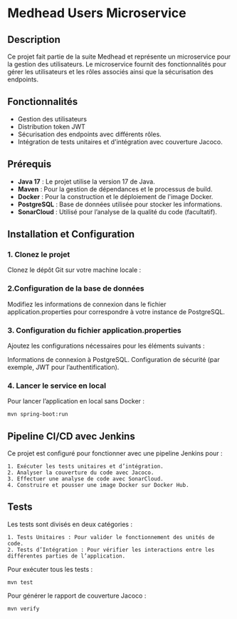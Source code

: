 # Medhead Users Microservice

## Description
Ce projet fait partie de la suite Medhead et représente un microservice pour la gestion des utilisateurs.
Le microservice fournit des fonctionnalités pour gérer les utilisateurs et les rôles associés ainsi que la sécurisation des endpoints.

## Fonctionnalités
- Gestion des utilisateurs
- Distribution token JWT
- Sécurisation des endpoints avec différents rôles.
- Intégration de tests unitaires et d'intégration avec couverture Jacoco.

## Prérequis
- **Java 17** : Le projet utilise la version 17 de Java.
- **Maven** : Pour la gestion de dépendances et le processus de build.
- **Docker** : Pour la construction et le déploiement de l'image Docker.
- **PostgreSQL** : Base de données utilisée pour stocker les informations.
- **SonarCloud** : Utilisé pour l’analyse de la qualité du code (facultatif).

## Installation et Configuration

### 1. Clonez le projet
Clonez le dépôt Git sur votre machine locale :

### 2.Configuration de la base de données

Modifiez les informations de connexion dans le fichier application.properties pour correspondre à votre instance de PostgreSQL.

### 3. Configuration du fichier application.properties

Ajoutez les configurations nécessaires pour les éléments suivants :

Informations de connexion à PostgreSQL.
Configuration de sécurité (par exemple, JWT pour l’authentification).

### 4. Lancer le service en local

Pour lancer l’application en local sans Docker :

```console
mvn spring-boot:run
```

## Pipeline CI/CD avec Jenkins

Ce projet est configuré pour fonctionner avec une pipeline Jenkins pour :

    1. Exécuter les tests unitaires et d’intégration.
    2. Analyser la couverture du code avec Jacoco.
    3. Effectuer une analyse de code avec SonarCloud.
    4. Construire et pousser une image Docker sur Docker Hub.

## Tests

Les tests sont divisés en deux catégories :

    1. Tests Unitaires : Pour valider le fonctionnement des unités de code.
    2. Tests d’Intégration : Pour vérifier les interactions entre les différentes parties de l’application.

Pour exécuter tous les tests :

```console
mvn test
```
Pour générer le rapport de couverture Jacoco :

```console
mvn verify
```